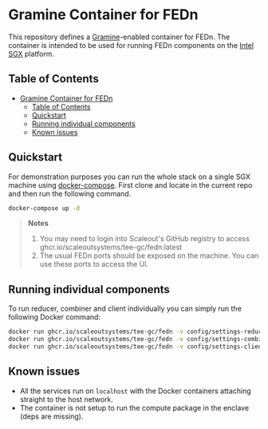 # Gramine Container for FEDn
This repository defines a [Gramine](https://github.com/gramineproject/gramine)-enabled container for FEDn. The container is intended to be used for running FEDn components on the [Intel SGX](https://www.intel.com/content/www/us/en/developer/tools/software-guard-extensions/overview.html) platform.

## Table of Contents
- [Gramine Container for FEDn](#gramine-container-for-fedn)
  - [Table of Contents](#table-of-contents)
  - [Quickstart](#quickstart)
  - [Running individual components](#running-individual-components)
  - [Known issues](#known-issues)

## Quickstart
For demonstration purposes you can run the whole stack on a single SGX machine using [docker-compose](https://docs.docker.com/compose). First clone and locate in the current repo and then run the following command.

```bash
docker-compose up -d
```
> **Notes** 
> 1. You may need to login into Scaleout's GitHub registry to access ghcr.io/scaleoutsystems/tee-gc/fedn:latest
> 2. The usual FEDn ports should be exposed on the machine. You can use these ports to access the UI.

## Running individual components
To run reducer, combiner and client individually you can simply run the following Docker command:

```bash
docker run ghcr.io/scaleoutsystems/tee-gc/fedn -v config/settings-reducer.yaml:/app/config/settings-reducer.yaml --net=host --privileged -d reducer # start the reducer
docker run ghcr.io/scaleoutsystems/tee-gc/fedn -v config/settings-combiner.yaml:/app/config/settings-combiner.yaml --net=host --privileged -d combiner # start the combiner
docker run ghcr.io/scaleoutsystems/tee-gc/fedn -v config/settings-client.yaml:/app/config/settings-client.yaml --net=host --privileged -d client # start the client
```

## Known issues
- All the services run on `localhost` with the Docker containers attaching straight to the host network.
- The container is not setup to run the compute package in the enclave (deps are missing).